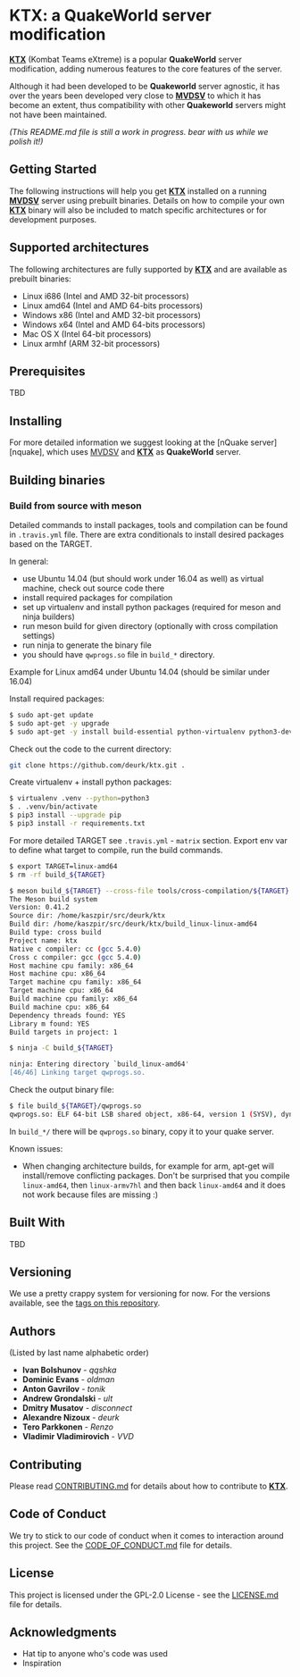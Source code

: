 # KTX: a QuakeWorld server modification

**[KTX][ktx]** (Kombat Teams eXtreme) is a popular **QuakeWorld** server modification, adding numerous features to the core features of the server.

Although it had been developed to be **Quakeworld** server agnostic, it has over the years been developed very close to **[MVDSV][mvdsv]** to which it has become an extent, thus compatibility with other **Quakeworld** servers might not have been maintained.

_(This README.md file is still a work in progress. bear with us while we polish it!)_

## Getting Started

The following instructions will help you get **[KTX][ktx]** installed on a running **[MVDSV][mvdsv]** server using prebuilt binaries. Details on how to compile your own **[KTX][ktx]** binary will also be included to match specific architectures or for development purposes.

## Supported architectures

The following architectures are fully supported by **[KTX][ktx]** and are available as prebuilt binaries:
* Linux i686 (Intel and AMD 32-bit processors)
* Linux amd64 (Intel and AMD 64-bits processors)
* Windows x86 (Intel and AMD 32-bit processors)
* Windows x64 (Intel and AMD 64-bits processors)
* Mac OS X (Intel 64-bit processors)
* Linux armhf (ARM 32-bit processors)

## Prerequisites

TBD

## Installing

For more detailed information we suggest looking at the [nQuake server][nquake], which uses [MVDSV][mvdsv] and **[KTX][ktx]** as **QuakeWorld** server.

## Building binaries

### Build from source with meson

Detailed commands to install packages, tools and compilation can be found in ``.travis.yml`` file.
There are extra conditionals to install desired packages based on the TARGET.

In general:

- use Ubuntu 14.04 (but should work under 16.04 as well) as virtual machine, check out source code there
- install required packages for compilation
- set up virtualenv and install python packages (required for meson and ninja builders)
- run meson build for given directory (optionally with cross compilation settings)
- run ninja to generate the binary file
- you should have ``qwprogs.so`` file in ``build_*`` directory.

Example for Linux amd64 under Ubuntu 14.04 (should be similar under 16.04)

Install required packages:

```bash
$ sudo apt-get update
$ sudo apt-get -y upgrade
$ sudo apt-get -y install build-essential python-virtualenv python3-dev python3-pip ninja-build cmake gcc-multilib
```

Check out the code to the current directory:

```bash
git clone https://github.com/deurk/ktx.git .
```

Create virtualenv + install python packages:

```bash
$ virtualenv .venv --python=python3
$ . .venv/bin/activate
$ pip3 install --upgrade pip
$ pip3 install -r requirements.txt
```

For more detailed TARGET see ``.travis.yml`` - ``matrix`` section.
Export env var to define what target to compile, run the build commands.

```bash
$ export TARGET=linux-amd64
$ rm -rf build_${TARGET}

$ meson build_${TARGET} --cross-file tools/cross-compilation/${TARGET}.txt
The Meson build system
Version: 0.41.2
Source dir: /home/kaszpir/src/deurk/ktx
Build dir: /home/kaszpir/src/deurk/ktx/build_linux-linux-amd64
Build type: cross build
Project name: ktx
Native c compiler: cc (gcc 5.4.0)
Cross c compiler: gcc (gcc 5.4.0)
Host machine cpu family: x86_64
Host machine cpu: x86_64
Target machine cpu family: x86_64
Target machine cpu: x86_64
Build machine cpu family: x86_64
Build machine cpu: x86_64
Dependency threads found: YES
Library m found: YES
Build targets in project: 1

$ ninja -C build_${TARGET}

ninja: Entering directory `build_linux-amd64'
[46/46] Linking target qwprogs.so.

```

Check the output binary file:

```bash
$ file build_${TARGET}/qwprogs.so
qwprogs.so: ELF 64-bit LSB shared object, x86-64, version 1 (SYSV), dynamically linked, BuildID[sha1]=5bd27876114dbf4b0dcf6a190c90f5e800ef480c, not stripped

```

In ``build_*/`` there will be ``qwprogs.so`` binary, copy it to your quake server.

Known issues:

- When changing architecture builds, for example for arm, apt-get will install/remove conflicting packages. Don't be surprised that you compile ``linux-amd64``, then ``linux-armv7hl`` and then back ``linux-amd64`` and it does not work because files are missing :)


## Built With

TBD

## Versioning

We use a pretty crappy system for versioning for now. For the versions available, see the [tags on this repository][ktx-tags].

## Authors

(Listed by last name alphabetic order)

* **Ivan Bolshunov** - *qqshka*
* **Dominic Evans** - *oldman*
* **Anton Gavrilov** - *tonik*
* **Andrew Grondalski** - *ult*
* **Dmitry Musatov** - *disconnect*
* **Alexandre Nizoux** - *deurk*
* **Tero Parkkonen** - *Renzo*
* **Vladimir Vladimirovich** - *VVD*

## Contributing

Please read [CONTRIBUTING.md](CONTRIBUTING.md) for details about how to contribute to **[KTX][ktx]**.

## Code of Conduct

We try to stick to our code of conduct when it comes to interaction around this project. See the [CODE_OF_CONDUCT.md](CODE_OF_CONDUCT.md) file for details.

## License

This project is licensed under the GPL-2.0 License - see the [LICENSE.md](LICENSE.md) file for details.

## Acknowledgments

* Hat tip to anyone who's code was used
* Inspiration

[ktx]: https://github.com/deurk/ktx
[ktx-tags]: https://github.com/deurk/ktx/tags
[mvdsv]: https://github.com/deurk/mvdsv
[nquake-linux]: https://github.com/nQuake/server-linux
